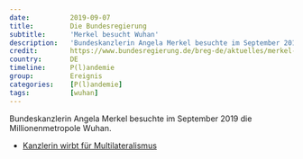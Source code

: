 ```yaml
---
date:          2019-09-07
title:         Die Bundesregierung
subtitle:      'Merkel besucht Wuhan'
description:   'Bundeskanzlerin Angela Merkel besuchte im September 2019 die Millionenmetropole Wuhan.'
credit:        https://www.bundesregierung.de/breg-de/aktuelles/merkel-besucht-china-1667802
country:       DE
timeline:      P(l)andemie
group:         Ereignis
categories:    [P(l)andemie]
tags:          [wuhan]
---
```

Bundeskanzlerin Angela Merkel besuchte im September 2019 die Millionenmetropole Wuhan.

* [Kanzlerin wirbt für Multilateralismus](https://www.bundesregierung.de/breg-de/aktuelles/merkel-besucht-china-1667802)
